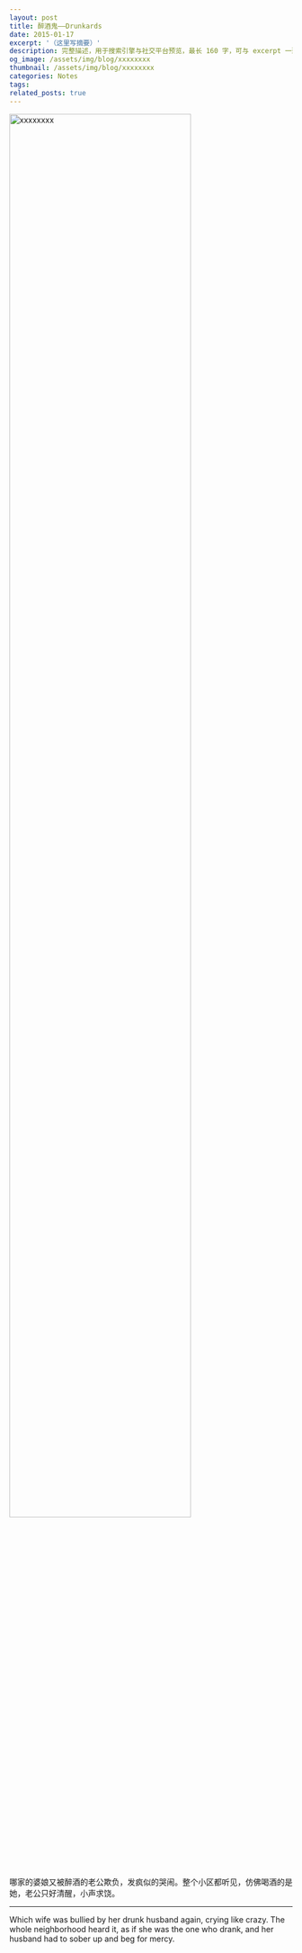 ```yaml
---
layout: post
title: 醉酒鬼——Drunkards
date: 2015-01-17
excerpt: '（这里写摘要）'
description: 完整描述，用于搜索引擎与社交平台预览，最长 160 字，可与 excerpt 一致
og_image: /assets/img/blog/xxxxxxxx
thumbnail: /assets/img/blog/xxxxxxxx
categories: Notes
tags: 
related_posts: true
---
```


<img src="/assets/img/blog/xxxxxxxx" style="width:80%;" alt="xxxxxxxx">

哪家的婆娘又被醉酒的老公欺负，发疯似的哭闹。整个小区都听见，仿佛喝酒的是她，老公只好清醒，小声求饶。

---

Which wife was bullied by her drunk husband again, crying like crazy. The whole neighborhood heard it, as if she was the one who drank, and her husband had to sober up and beg for mercy.